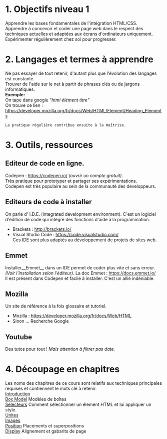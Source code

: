 # 1. Objectifs niveau 1
Apprendre les bases fondamentales de l'intégration HTML/CSS.  
Apprendre à concevoir et coder une page web dans le respect des techniques actuelles et adaptées aux écrans d'ordinateurs uniquement.    
Expérimenter régulièrement chez soi pour progresser.

# 2. Langages et termes à apprendre   
Ne pas essayer de tout retenir, d'autant plus que l'évolution des langages est constante.  
Trouver de l'aide sur le net à partir de phrases clés ou de jargons informatiques.  
__Exemple:__   
On tape dans google _"html élément titre"_   
On trouve ce lien : https://developer.mozilla.org/fr/docs/Web/HTML/Element/Heading_Elements  

    La pratique régulière contribue ensuite à la maîtrise.
    
# 3. Outils, ressources
## Editeur de code en ligne.
Codepen : https://codepen.io/ _(ouvrir un compte gratuit)_.  
Très pratique pour prototyper et partager ses expérimentations.  
Codepen est très populaire au sein de la communauté des developpeurs.
## Editeurs de code à installer
On parle d' I.D.E. (integrated development environment). C'est un logiciel d'édition de code qui intègre des fonctions d'aide à la programmation.
* Brackets : http://brackets.io/
* Visual Studio Code : https://code.visualstudio.com/  
Ces IDE sont plus adaptés au développement de projets de sites web.
## Emmet 
Installer__Emmet__ dans un IDE permet de coder plus vite et sans erreur. _(Voir l'installation selon l'éditeur)_.
La doc Emmet : https://docs.emmet.io/  
Il est présent dans Codepen et facile à installer. C'est un allié indéniable.  

## Mozilla
Un site de référence à la fois glossaire et tutoriel.  
* Mozilla :  https://developer.mozilla.org/fr/docs/Web/HTML
* Sinon ... Recherche Google

## Youtube
Des tutos pour tout !  _Mais attention à filtrer pas date._

# 4. Découpage en chapitres
Les noms des chapitres de ce cours sont relatifs aux techniques principales requises et contiennent le mots clé à retenir.  
[Introduction](https://github.com/seasgit/html-css/wiki/A-Introduction)  
[Box Model](https://github.com/seasgit/html-css/wiki/B-box-model) Modèles de boîtes  
[Selecteurs](https://github.com/seasgit/html-css/wiki/C-selecteurs) Comment sélectionner un élement HTML et lui appliquer un style.  
[Unites](https://github.com/seasgit/html-css/wiki/D-unites)   
[Images](https://github.com/seasgit/html-css/wiki/E-image)  
[Position](https://github.com/seasgit/html-css/wiki/F-positions) Placements et superpositions  
[Display](https://github.com/seasgit/html-css/wiki/G-display) Alignement et gabarits de page

